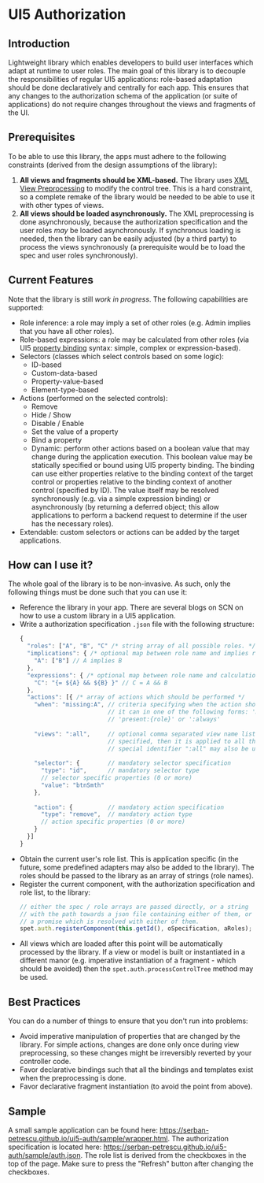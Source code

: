 # UI5 Authorization
## Introduction
Lightweight library which enables developers to build user interfaces which adapt at runtime to user roles. The main goal of this library is to decouple the responsibilities of regular UI5 applications: role-based adaptation should be done declaratively and centrally for each app. This ensures that any changes to the authorization schema of the application (or suite of applications) do not require changes throughout the views and fragments of the UI.

## Prerequisites
To be able to use this library, the apps must adhere to the following constraints (derived from the design assumptions of the library):

1. **All views and fragments should be XML-based.** The library uses [XML View Preprocessing](https://openui5.hana.ondemand.com/#docs/guide/48b81b967af34ad08f1f88c962b4740a.html) to modify the control tree. This is a hard constraint, so a complete remake of the library would be needed to be able to use it with other types of views.
2. **All views should be loaded asynchronously.** The XML preprocessing is done asynchronously, because the authorization specification and the user roles *may* be loaded asynchronously. If synchronous loading is needed, then the library can be easily adjusted (by a third party) to process the views synchronously (a prerequisite would be to load the spec and user roles synchronously).

## Current Features
Note that the library is still *work in progress*. The following capabilities are supported:
- Role inference: a role may imply a set of other roles (e.g. Admin implies that you have all other roles). 
- Role-based expressions: a role may be calculated from other roles (via UI5 [property binding](https://openui5.hana.ondemand.com/#docs/guide/91f0652b6f4d1014b6dd926db0e91070.html) syntax: simple, complex or expression-based).
- Selectors (classes which select controls based on some logic):
  - ID-based
  - Custom-data-based
  - Property-value-based
  - Element-type-based
- Actions (performed on the selected controls):
  - Remove
  - Hide / Show
  - Disable / Enable
  - Set the value of a property
  - Bind a property
  - Dynamic: perform other actions based on a boolean value that may change during the application execution. This boolean value may be statically specified or bound using UI5 property binding. The binding can use either properties relative to the binding context of the target control or properties relative to the binding context of another control (specified by ID). The value itself may be resolved synchronously (e.g. via a simple expression binding) or asynchronously (by returning a deferred object; this allow applications to perform a backend request to determine if the user has the necessary roles). 
- Extendable: custom selectors or actions can be added by the target applications.
  
## How can I use it?
The whole goal of the library is to be non-invasive. As such, only the following things must be done such that you can use it:
- Reference the library in your app. There are several blogs on SCN on how to use a custom library in a UI5 application.
- Write a authorization specification `.json` file with the following structure:
  ```javascript
  {
    "roles": ["A", "B", "C" /* string array of all possible roles. */ ],
    "implications": { /* optional map between role name and implies roles */
      "A": ["B"] // A implies B
    },
    "expressions": { /* optional map between role name and calculation expression */
      "C": "{= ${A} && ${B} }" // C = A && B
    },
    "actions": [{ /* array of actions which should be performed */
      "when": "missing:A", // criteria specifying when the action should be executed
                           // it can in one of the following forms: 'missing:{role}', 
                           // 'present:{role}' or ':always'
                           
      "views": ":all",     // optional comma separated view name list. If it is not
                           // specified, then it is applied to all the views. The
                           // special identifier ":all" may also be used (same effect)
      
      "selector": {        // mandatory selector specification
        "type": "id",      // mandatory selector type
        // selector specific properties (0 or more)
        "value": "btnSmth" 
      },
      
      "action": {          // mandatory action specification
        "type": "remove",  // mandatory action type
        // action specific properties (0 or more)
      }
    }] 
  }
  ```
- Obtain the current user's role list. This is application specific (in the future, some predefined adapters may also be added to the library). The roles should be passed to the library as an array of strings (role names).
- Register the current component, with the authorization specification and role list, to the library:
  ```javascript
  // either the spec / role arrays are passed directly, or a string
  // with the path towards a json file containing either of them, or
  // a promise which is resolved with either of them.
  spet.auth.registerComponent(this.getId(), oSpecification, aRoles);
  ```
- All views which are loaded after this point will be automatically processed by the library. If a view or model is built or instantiated in a different manor (e.g. imperative instantiation of a fragment - which should be avoided) then the `spet.auth.processControlTree` method may be used.

## Best Practices
You can do a number of things to ensure that you don't run into problems:
- Avoid imperative manipulation of properties that are changed by the library. For simple actions, changes are done only once during view preprocessing, so these changes might be irreversibly reverted by your controller code.
- Favor declarative bindings such that all the bindings and templates exist when the preprocessing is done.
- Favor declarative fragment instantiation (to avoid the point from above).

## Sample
A small sample application can be found here: https://serban-petrescu.github.io/ui5-auth/sample/wrapper.html.
The authorization specification is located here: https://serban-petrescu.github.io/ui5-auth/sample/auth.json.
The role list is derived from the checkboxes in the top of the page. Make sure to press the "Refresh" button after changing the checkboxes.
